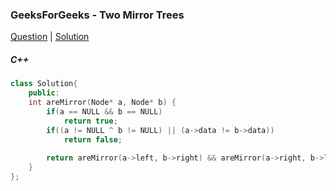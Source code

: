 ### GeeksForGeeks - Two Mirror Trees

[Question](https://practice.geeksforgeeks.org/problems/two-mirror-trees/1/#)
| [Solution](https://practice.geeksforgeeks.org/viewSol.php?subId=22b78df1b67072bcbffa94c5a97f8444&pid=700156&user=amanguptarkg6)

##### C++
```c++
class Solution{
    public:
    int areMirror(Node* a, Node* b) {
        if(a == NULL && b == NULL)
            return true;
        if((a != NULL ^ b != NULL) || (a->data != b->data))
            return false;
        
        return areMirror(a->left, b->right) && areMirror(a->right, b->left);
    }
};
```